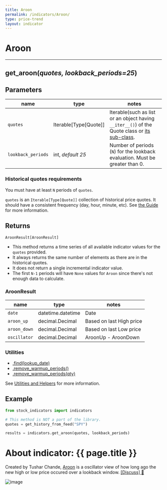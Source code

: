 ```yaml
---
title: Aroon
permalink: /indicators/Aroon/
type: price-trend
layout: indicator
---
```


# Aroon
<hr>

## **get_aroon**(*quotes, lookback_periods=25*)

## Parameters

| name | type | notes
| -- | -- | --
| `quotes` | Iterable[Type[Quote]] | Iterable(such as list or an object having `__iter__()`) of the Quote class or [its sub-class]({{site.baseurl}}/guide/#using-custom-quote-classes).
| `lookback_periods` | int, *default 25* | Number of periods (`N`) for the lookback evaluation.  Must be greater than 0.

<!-- 
## Usage
```python
from stock_indicators import indicators

results = indicators.get_aroon(quotes, lookback_periods)
``` -->


### Historical quotes requirements

You must have at least `N` periods of `quotes`.

`quotes` is an `Iterable[Type[Quote]]` collection of historical price quotes.  It should have a consistent frequency (day, hour, minute, etc).  See [the Guide]({{site.baseurl}}/guide/#historical-quotes) for more information.

## Returns

```python
AroonResult[AroonResult]
```

- This method returns a time series of all available indicator values for the `quotes` provided.
- It always returns the same number of elements as there are in the historical quotes.
- It does not return a single incremental indicator value.
- The first `N-1` periods will have `None` values for `Aroon` since there's not enough data to calculate.

### AroonResult

| name | type | notes
| -- |-- |--
| `date` | datetime.datetime | Date
| `aroon_up` | decimal.Decimal | Based on last High price
| `aroon_down` | decimal.Decimal | Based on last Low price
| `oscillator` | decimal.Decimal | AroonUp - AroonDown

### Utilities

- [.find(lookup_date)]({{site.baseurl}}/utilities#find-indicator-result-by-date)
- [.remove_warmup_periods()]({{site.baseurl}}/utilities#remove-warmup-periods)
- [.remove_warmup_periods(qty)]({{site.baseurl}}/utilities#remove-warmup-periods)

See [Utilities and Helpers]({{site.baseurl}}/utilities#utilities-for-indicator-results) for more information.

## Example

```python
from stock_indicators import indicators

# This method is NOT a part of the library.
quotes = get_history_from_feed("SPY")

results = indicators.get_aroon(quotes, lookback_periods)
```

# About indicator: {{ page.title }}

Created by Tushar Chande, [Aroon](https://school.stockcharts.com/doku.php?id=technical_indicators:aroon) is a oscillator view of how long ago the new high or low price occured over a lookback window.
[[Discuss] :speech_balloon:]({{site.github.repository_url}}/discussions/266 "Community discussion about this indicator")

![image]({{site.baseurl}}/assets/charts/Aroon.png)
